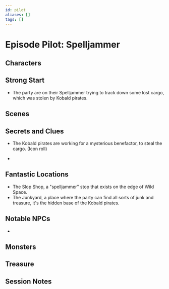 ```yaml
---
id: pilot
aliases: []
tags: []
---
```


# Episode Pilot: Spelljammer

## Characters

## Strong Start

- The party are on their Spelljammer  trying to track down some lost cargo, which was stolen by Kobald pirates.


## Scenes

## Secrets and Clues
- The Kobald pirates are working for a mysterious benefactor, to steal the cargo. (Icon roll)

- 

## Fantastic Locations
- The Slop Shop, a "spelljammer" stop that  exists on the edge of Wild Space.
- The Junkyard, a place where the party can find all sorts of junk and treasure, it's the hidden base of the Kobald pirates.

## Notable NPCs
- 


## Monsters


## Treasure


## Session Notes

